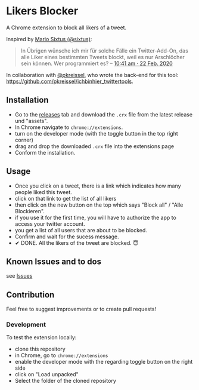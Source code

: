# Likers Blocker

A Chrome extension to block all likers of a tweet.

Inspired by [Mario Sixtus (@sixtus)](https://twitter.com/sixtus):

> In Übrigen wünsche ich mir für solche Fälle ein Twitter-Add-On, das alle Liker eines bestimmten Tweets blockt, weil es nur Arschlöcher sein können. Wer programmiert es?
> – [10:41 am · 22 Feb. 2020](https://twitter.com/sixtus/status/1231152136857231360)

In collaboration with [@pkreissel](https://twitter.com/pkreissel), who wrote the back-end for this tool: https://github.com/pkreissel/ichbinhier_twittertools.

## Installation

* Go to the [releases](https://github.com/dmstern/likers-blocker/releases) tab and download the `.crx` file from the latest release und "assets".
* In Chrome navigate to `chrome://extensions`.
* turn on the developer mode (with the toggle button in the top right corner)
* drag and drop the downloaded `.crx` file into the extensions page
* Conform the installation.

## Usage

* Once you click on a tweet, there is a link which indicates how many people liked this tweet.
* click on that link to get the list of all likers
* then click on the new button on the top which says "Block all" / "Alle Blockieren".
* if you use it for the first time, you will have to authorize the app to access your twitter account.
* you get a list of all users that are about to be blocked.
* Confirm and wait for the sucess message.
* ✔ DONE. All the likers of the tweet are blocked. 😇

## Known Issues and to dos

see [Issues](https://github.com/dmstern/likers-blocker/issues)

## Contribution

Feel free to suggest improvements or to create pull requests!

### Development

To test the extension locally:

* clone this repository
* in Chrome, go to `chrome://extensions`
* enable the developer mode with the regarding toggle button on the right side
* click on "Load unpacked"
* Select the folder of the cloned repository
